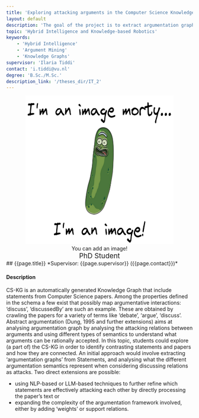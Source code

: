 ```yaml
---
title: 'Exploring attacking arguments in the Computer Science Knowledge Graph (CS-KG)'
layout: default
description: 'The goal of the project is to extract argumentation graphs from the Computer Science Knowledge Graph.'
topic: 'Hybrid Intelligence and Knowledge-based Robotics'
keywords: 
    - 'Hybrid Intelligence'
    - 'Argument Mining'
    - 'Knowledge Graphs'
supervisor: 'Ilaria Tiddi'
contact: 'i.tiddi@vu.nl'
degree: 'B.Sc./M.Sc.'
description_link: '/theses_dir/IT_2'
---
```

<center>
<div style="text-align: center; width:400px; display:inline-block; vertical-align:top;"><img src="/images/artifacts/FCP4u0GWUAEbrQW.png" width="400" height="400"><br>You can add an image!<br><span style="font-size:14pt">PhD Student</span></div>
</center>
<!-- The informtation below doesn´t need to be adjusted. It is automatically pulled from the frontmatter-->
## {{page.title}} 
*Supervisor: {{page.supervisor}} ({{page.contact}})*

#### Description

CS-KG is an automatically generated Knowledge Graph that include statements from Computer Science papers. Among the properties defined in the schema a few exist that possibly map argumentative interactions: ‘discuss’, ‘discussedBy’ are such an example. These are obtained by crawling the papers for a variety of terms like ‘debate’, ‘argue’, ‘discuss’. Abstract argumentation (Dung, 1995 and further extensions) aims at analysing argumentation graph by analysing the attacking relations between arguments and using different types of semantics to understand what arguments can be rationally accepted. In this topic, students could explore (a part of) the CS-KG in order to identify contrasting statements and papers and how they are connected. An initial approach would involve extracting ‘argumentation graphs’ from Statements, and analysing what the different argumentation semantics represent when considering discussing relations as attacks. Two direct extensions are possible: 
- using NLP-based or LLM-based techniques to further refine which statements are effectively attacking each other by directly processing the paper’s text or 
- expanding the complexity of the argumentation framework involved, either by adding ‘weights’ or support relations.
